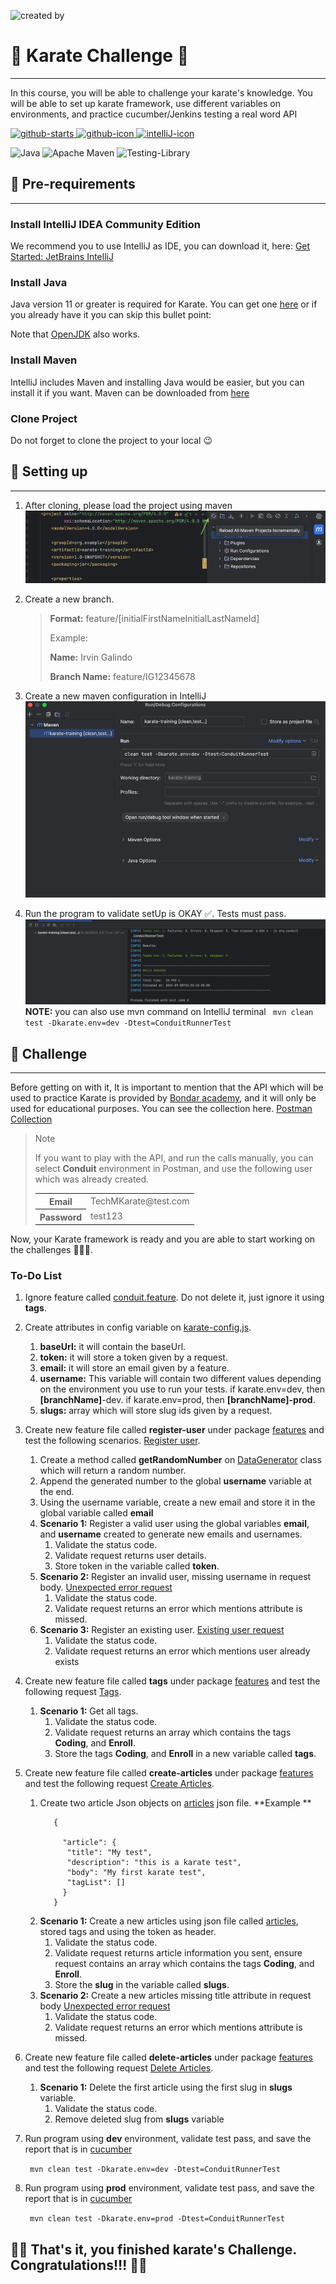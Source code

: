 ![created by](https://i.pinimg.com/originals/98/ce/79/98ce79782e3f701a7c9243bb961adadd.png)

# 🚀 Karate Challenge 🚀

---

In this course, you will be able to challenge your karate's knowledge. You will be able to set up karate framework, use
different variables on
environments, and practice cucumber/Jenkins testing a real word API

<div>
  <a href="https://github.com/IrvinGalindo/karate-challenge/stargazers">
    <img alt="github-starts" src="https://img.shields.io/github/stars/karatelabs/karate?style=social"/>
  </a>
   <a href="https://github.com/IrvinGalindo">
      <img alt="github-icon" src="https://img.shields.io/badge/github-%23121011.svg?style=for-the-badge&logo=github&logoColor=white" /> 
   </a>
   <a href="">
      <img alt="intelliJ-icon" src="https://img.shields.io/badge/IntelliJIDEA-000000.svg?style=for-the-badge&logo=intellij-idea&logoColor=white" /> 
   </a>
</div>
<div>

![Java](https://img.shields.io/badge/java-%23ED8B00.svg?style=for-the-badge&logo=openjdk&logoColor=white)
![Apache Maven](https://img.shields.io/badge/Apache%20Maven-C71A36?style=for-the-badge&logo=Apache%20Maven&logoColor=white)
![Testing-Library](https://img.shields.io/badge/-TestingLibrary-%23E33332?style=for-the-badge&logo=testing-library&logoColor=white)


</div>

## 🚧 Pre-requirements

---

### Install IntelliJ IDEA Community Edition

We recommend you to use IntelliJ as IDE, you can download it,
here:  [Get Started: JetBrains IntelliJ](https://www.jetbrains.com/es-es/idea/download/?section=mac)

### Install Java

Java version 11 or greater is required for Karate. You can get
one [here](https://www.oracle.com/java/technologies/downloads/) or if you already have it you can skip this bullet
point:

Note that [OpenJDK](https://jdk.java.net/) also works.

### Install Maven

IntelliJ includes Maven and installing Java would be easier, but you can install it if you want. Maven can be downloaded
from [here](https://maven.apache.org/download.cgi)

### Clone Project

Do not forget to clone the project to your local 😉

## 🔨 Setting up

---

1. After cloning, please load the project using maven
   ![load-project.png](assets/load-project.png)

2. Create a new branch.

   >
   > **Format:** feature/[initialFirstNameInitialLastNameId]
   >
   > Example:
   >
   > **Name:** Irvin Galindo
   >
   > **Branch Name:** feature/IG12345678

3. Create a new maven configuration in IntelliJ
   ![mvn-config.png](assets/mvn-config.png)

4. Run the program to validate setUp is OKAY ✅. Tests must pass.
   ![first-run.png](assets/first-run.png)
   **NOTE:** you can also use mvn command on IntelliJ terminal
   ``` mvn clean test -Dkarate.env=dev -Dtest=ConduitRunnerTest```

## 📝 Challenge

---

Before getting on with it, It is important to mention that the API which will be used to practice Karate is provided
by [Bondar academy](https://www.bondaracademy.com/), and it will only be used for educational purposes. You can see the
collection here.
[Postman Collection](https://web.postman.co/workspace/My-Workspace~f79fdbc6-f622-45c7-8c45-63f99c4038e7/collection/37903089-211e52b1-b0b0-47a4-a704-bb9065cf2228)

>
>Note
>
> If you want to play with the API, and run the calls manually, you can select **Conduit** environment in Postman, and
> use the following user which was already created.
>
>
><table>
>  <tr> 
>    <th>
>     Email
>   </th>
>   <td>
>     TechMKarate@test.com
>   </td>
>  </tr>
>  <tr> 
>    <th>
>     Password
>   </th>
>   <td>
>     test123
>   </td>
>  </tr> 
> </table>


Now, your Karate framework is ready and you are able to start working on the challenges 🎉🎉🎉.

### To-Do List

1. Ignore feature called [conduit.feature](src/test/java/org/conduit/features/conduit.feature). Do not delete it, just
   ignore it using **tags**.
2. Create attributes in config variable on [karate-config.js](src/test/karate-config.js).
    1. **baseUrl:**  it will contain the baseUrl.
    2. **token:** it will store a token given by a request.
    3. **email:** it will store an email given by a feature.
    4. **username:** This variable will contain two different values depending on the environment you use to run
       your tests. if karate.env=dev, then **[branchName]**-dev. if karate.env=prod, then **[branchName]-prod**.
    5. **slugs:** array which will store slug ids given by a request.
3. Create new feature file called **register-user** under package [features](src/test/java/org/conduit/features) and
   test the
   following
   scenarios. [Register user](https://web.postman.co/workspace/My-Workspace~f79fdbc6-f622-45c7-8c45-63f99c4038e7/request/37903089-70cff9d5-77a2-4470-b630-678448de8359?tab=body).
    1. Create a method called **getRandomNumber**
       on [DataGenerator](src/test/java/org/conduit/helpers/DataGenerator.java) class which will return a random number.
    2. Append the generated number to the global **username** variable at the end.
    3. Using the username variable, create a new email and store it in the global variable called **email**
    4. **Scenario 1:** Register a valid user using the global variables **email**, and **username**
       created to generate new emails and usernames.
        1. Validate the status code.
        2. Validate request returns user details.
        3. Store token in the variable called **token**.
    5. **Scenario 2:** Register an invalid user, missing username in request
       body. [Unexpected error request](https://web.postman.co/workspace/My-Workspace~f79fdbc6-f622-45c7-8c45-63f99c4038e7/example/37903089-3b355112-5256-44f9-b8bd-8120c3e78c25)
        1. Validate the status code.
        2. Validate request returns an error which mentions attribute is missed.
    6. **Scenario 3:** Register an existing
       user. [Existing user request](https://web.postman.co/workspace/My-Workspace~f79fdbc6-f622-45c7-8c45-63f99c4038e7/example/37903089-15447193-f8af-4ad0-9a2e-52946ecce339)
        1. Validate the status code.
        2. Validate request returns an error which mentions user already exists
4. Create new feature file called **tags** under package [features](src/test/java/org/conduit/features) and test the
   following
   request [Tags](https://web.postman.co/workspace/My-Workspace~f79fdbc6-f622-45c7-8c45-63f99c4038e7/request/37903089-0c32b370-46e7-4286-8aaa-4e930ed8e25f).
    1. **Scenario 1:** Get all tags.
        1. Validate the status code.
        2. Validate request returns an array which contains the tags **Coding**, and **Enroll**.
        3. Store the tags **Coding**, and **Enroll** in a new variable called **tags**.
5. Create new feature file called **create-articles** under package [features](src/test/java/org/conduit/features) and
   test the
   following
   request [Create Articles](https://web.postman.co/workspace/My-Workspace~f79fdbc6-f622-45c7-8c45-63f99c4038e7/request/37903089-bdcfed20-0a62-45e6-8433-e1883331e192).
    1. Create two article Json objects on [articles](src/test/java/org/conduit/data/articles.json) json file. **Example
       **
        ```
           {
   
             "article": {
              "title": "My test",
              "description": "this is a karate test",
              "body": "My first karate test",
              "tagList": []
             }
           }
        ```
    2. **Scenario 1:** Create a new articles using json file
       called [articles](src/test/java/org/conduit/data/articles.json), stored tags and using the token as header.
        1. Validate the status code.
        2. Validate request returns article information you sent, ensure request contains an array which contains the
           tags **Coding**, and **Enroll**.
        3. Store the **slug** in the variable called **slugs**.
    3. **Scenario 2:** Create a new articles missing title attribute in request
       body [Unexpected error request](https://web.postman.co/workspace/My-Workspace~f79fdbc6-f622-45c7-8c45-63f99c4038e7/example/37903089-7095c4c1-9e59-4ba1-9b31-a61734b6cb88)
        1. Validate the status code.
        2. Validate request returns an error which mentions attribute is missed.
6. Create new feature file called **delete-articles** under package [features](src/test/java/org/conduit/features) and
   test the
   following
   request [Delete Articles](https://web.postman.co/workspace/My-Workspace~f79fdbc6-f622-45c7-8c45-63f99c4038e7/request/37903089-44ba4cdf-3633-4731-b85a-7ebb7a9bfd5b).
    1. **Scenario 1:** Delete the first article using the first slug in **slugs** variable.
        1. Validate the status code.
        2. Remove deleted slug from **slugs** variable
7. Run program using **dev** environment, validate test pass, and save the report that is
   in [cucumber](target/cucumber-html-reports/overview-features.html)

   ``` mvn clean test -Dkarate.env=dev -Dtest=ConduitRunnerTest```
8. Run program using **prod** environment, validate test pass, and save the report that is
   in [cucumber](target/cucumber-html-reports/overview-features.html)

   ``` mvn clean test -Dkarate.env=prod -Dtest=ConduitRunnerTest```

## 🎊🎊 That's it, you finished karate's Challenge. Congratulations!!! 🎊🎊

